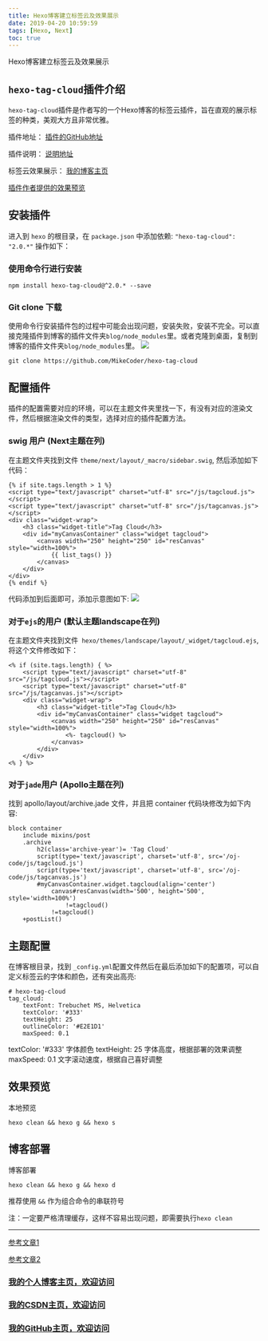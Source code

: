 ```yaml
---
title: Hexo博客建立标签云及效果展示
date: 2019-04-20 10:59:59
tags: [Hexo, Next]
toc: true
---
```


Hexo博客建立标签云及效果展示

<!--more-->

## `hexo-tag-cloud`插件介绍
`hexo-tag-cloud`插件是作者写的一个Hexo博客的标签云插件，旨在直观的展示标签的种类，美观大方且非常优雅。

插件地址：
[插件的GitHub地址](https://github.com/MikeCoder/hexo-tag-cloud)

插件说明：
[说明地址](https://github.com/MikeCoder/hexo-tag-cloud/blob/master/README.ZH.md)


标签云效果展示：
[我的博客主页](http://www.aomanhao.top/)

[插件作者提供的效果预览](https://mikecoder.github.io/archives/)

## 安装插件

进入到 `hexo` 的根目录，在 `package.json` 中添加依赖: `"hexo-tag-cloud": "2.0.*"` 操作如下：

### 使用命令行进行安装 
```
npm install hexo-tag-cloud@^2.0.* --save 
```
### Git clone 下载
使用命令行安装插件包的过程中可能会出现问题，安装失败，安装不完全。可以直接克隆插件到博客的插件文件夹`blog/node_modules`里。或者克隆到桌面，复制到博客的插件文件夹`blog/node_modules`里。
![](https://img-blog.nos-eastchina1.126.net/blog/hexo_tag_cloud2.jpg)

```
git clone https://github.com/MikeCoder/hexo-tag-cloud
```

## 配置插件
插件的配置需要对应的环境，可以在主题文件夹里找一下，有没有对应的渲染文件，然后根据渲染文件的类型，选择对应的插件配置方法。

### swig 用户 (Next主题在列)
在主题文件夹找到文件 `theme/next/layout/_macro/sidebar.swig`, 然后添加如下代码：
```
{% if site.tags.length > 1 %}
<script type="text/javascript" charset="utf-8" src="/js/tagcloud.js"></script>
<script type="text/javascript" charset="utf-8" src="/js/tagcanvas.js"></script>
<div class="widget-wrap">
    <h3 class="widget-title">Tag Cloud</h3>
    <div id="myCanvasContainer" class="widget tagcloud">
        <canvas width="250" height="250" id="resCanvas" style="width=100%">
            {{ list_tags() }}
        </canvas>
    </div>
</div>
{% endif %}
```
代码添加到后面即可，添加示意图如下:
![](https://img-blog.nos-eastchina1.126.net/blog/hexo_tag_cloud_code.jpg)



### 对于`ejs`的用户 (默认主题landscape在列)
在主题文件夹找到文件` hexo/themes/landscape/layout/_widget/tagcloud.ejs`,将这个文件修改如下：
```
<% if (site.tags.length) { %>
    <script type="text/javascript" charset="utf-8" src="/js/tagcloud.js"></script>
    <script type="text/javascript" charset="utf-8" src="/js/tagcanvas.js"></script>
    <div class="widget-wrap">
        <h3 class="widget-title">Tag Cloud</h3>
        <div id="myCanvasContainer" class="widget tagcloud">
            <canvas width="250" height="250" id="resCanvas" style="width=100%">
                <%- tagcloud() %>
            </canvas>
        </div>
    </div>
<% } %>
```

### 对于`jade`用户 (Apollo主题在列)
找到 apollo/layout/archive.jade 文件，并且把 container 代码块修改为如下内容:
```
block container
    include mixins/post
    .archive
        h2(class='archive-year')= 'Tag Cloud'
        script(type='text/javascript', charset='utf-8', src='/oj-code/js/tagcloud.js')
        script(type='text/javascript', charset='utf-8', src='/oj-code/js/tagcanvas.js')
        #myCanvasContainer.widget.tagcloud(align='center')
            canvas#resCanvas(width='500', height='500', style='width=100%')
                !=tagcloud()
            !=tagcloud()
    +postList()
```

## 主题配置

在博客根目录，找到 `_config.yml`配置文件然后在最后添加如下的配置项，可以自定义标签云的字体和颜色，还有突出高亮:
```
# hexo-tag-cloud
tag_cloud:
    textFont: Trebuchet MS, Helvetica
    textColor: '#333'
    textHeight: 25
    outlineColor: '#E2E1D1'
    maxSpeed: 0.1 
```
textColor: '#333'   字体颜色
textHeight: 25      字体高度，根据部署的效果调整
maxSpeed: 0.1       文字滚动速度，根据自己喜好调整

## 效果预览

本地预览
```
hexo clean && hexo g && hexo s 
```

## 博客部署

博客部署
```
hexo clean && hexo g && hexo d 
```
推荐使用 `&&` 作为组合命令的串联符号

注：一定要严格清理缓存，这样不容易出现问题，即需要执行`hexo clean`

---


[参考文章1](https://github.com/MikeCoder/hexo-tag-cloud/blob/master/README.ZH.md)

[参考文章2](https://blog.csdn.net/DreamHome_S/article/details/78250692)

### [我的个人博客主页，欢迎访问](http://www.aomanhao.top/)
### [我的CSDN主页，欢迎访问](https://blog.csdn.net/Aoman_Hao)
### [我的GitHub主页，欢迎访问](https://github.com/AomanHao)

